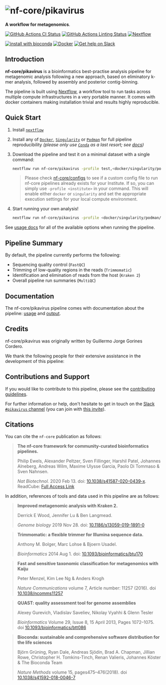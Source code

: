 # ![nf-core/pikavirus](docs/images/nf-core-pikavirus_logo.png)

**A workflow for metagenomics**.

[![GitHub Actions CI Status](https://github.com/nf-core/pikavirus/workflows/nf-core%20CI/badge.svg)](https://github.com/nf-core/pikavirus/actions)
[![GitHub Actions Linting Status](https://github.com/nf-core/pikavirus/workflows/nf-core%20linting/badge.svg)](https://github.com/nf-core/pikavirus/actions)
[![Nextflow](https://img.shields.io/badge/nextflow-%E2%89%A520.04.0-brightgreen.svg)](https://www.nextflow.io/)

[![install with bioconda](https://img.shields.io/badge/install%20with-bioconda-brightgreen.svg)](https://bioconda.github.io/)
[![Docker](https://img.shields.io/docker/automated/nfcore/pikavirus.svg)](https://hub.docker.com/r/nfcore/pikavirus)
[![Get help on Slack](http://img.shields.io/badge/slack-nf--core%20%23pikavirus-4A154B?logo=slack)](https://nfcore.slack.com/channels/pikavirus)

## Introduction

<!-- TODO nf-core: Write a 1-2 sentence summary of what data the pipeline is for and what it does -->
**nf-core/pikavirus** is a bioinformatics best-practise analysis pipeline for metagenomic analysis following a new approach, based on eliminatory k-mer analysis, followed by assembly and posterior contig-binning.

The pipeline is built using [Nextflow](https://www.nextflow.io), a workflow tool to run tasks across multiple compute infrastructures in a very portable manner. It comes with docker containers making installation trivial and results highly reproducible.

## Quick Start

1. Install [`nextflow`](https://nf-co.re/usage/installation)

2. Install any of [`Docker`](https://docs.docker.com/engine/installation/), [`Singularity`](https://www.sylabs.io/guides/3.0/user-guide/) or [`Podman`](https://podman.io/) for full pipeline reproducibility _(please only use [`Conda`](https://conda.io/miniconda.html) as a last resort; see [docs](https://nf-co.re/usage/configuration#basic-configuration-profiles))_

3. Download the pipeline and test it on a minimal dataset with a single command:

    ```bash
    nextflow run nf-core/pikavirus -profile test,<docker/singularity/podman/conda/institute>
    ```

    > Please check [nf-core/configs](https://github.com/nf-core/configs#documentation) to see if a custom config file to run nf-core pipelines already exists for your Institute. If so, you can simply use `-profile <institute>` in your command. This will enable either `docker` or `singularity` and set the appropriate execution settings for your local compute environment.

4. Start running your own analysis!

    <!-- TODO nf-core: Update the example "typical command" below used to run the pipeline -->

    ```bash
    nextflow run nf-core/pikavirus -profile <docker/singularity/podman/conda/institute> --input '*_R{1,2}.fastq.gz' --genome GRCh37
    ```

See [usage docs](https://nf-co.re/pikavirus/usage) for all of the available options when running the pipeline.

## Pipeline Summary

By default, the pipeline currently performs the following:

<!-- TODO nf-core: Fill in short bullet-pointed list of default steps of pipeline -->

* Sequencing quality control (`FastQC`)
* Trimming of low-quality regions in the reads (`Trimmomatic`)
* Identification and elimination of reads from the host (`Kraken 2`)
* Overall pipeline run summaries (`MultiQC`)

## Documentation

The nf-core/pikavirus pipeline comes with documentation about the pipeline: [usage](https://nf-co.re/pikavirus/usage) and [output](https://nf-co.re/pikavirus/output).

<!-- TODO nf-core: Add a brief overview of what the pipeline does and how it works -->

## Credits

nf-core/pikavirus was originally written by Guillermo Jorge Gorines Cordero.

We thank the following people for their extensive assistance in the development
of this pipeline:

<!-- TODO nf-core: If applicable, make list of people who have also contributed -->

## Contributions and Support

If you would like to contribute to this pipeline, please see the [contributing guidelines](.github/CONTRIBUTING.md).

For further information or help, don't hesitate to get in touch on the [Slack `#pikavirus` channel](https://nfcore.slack.com/channels/pikavirus) (you can join with [this invite](https://nf-co.re/join/slack)).

## Citations

<!-- TODO nf-core: Add citation for pipeline after first release. Uncomment lines below and update Zenodo doi. -->
<!-- If you use  nf-core/pikavirus for your analysis, please cite it using the following doi: [10.5281/zenodo.XXXXXX](https://doi.org/10.5281/zenodo.XXXXXX) -->

You can cite the `nf-core` publication as follows:

> **The nf-core framework for community-curated bioinformatics pipelines.**
>
> Philip Ewels, Alexander Peltzer, Sven Fillinger, Harshil Patel, Johannes Alneberg, Andreas Wilm, Maxime Ulysse Garcia, Paolo Di Tommaso & Sven Nahnsen.
>
> _Nat Biotechnol._ 2020 Feb 13. doi: [10.1038/s41587-020-0439-x](https://dx.doi.org/10.1038/s41587-020-0439-x).
> ReadCube: [Full Access Link](https://rdcu.be/b1GjZ)

In addition, references of tools and data used in this pipeline are as follows:

> **Improved metagenomic analysis with Kraken 2.**
>
> Derrick E Wood, Jennifer Lu & Ben Langmead.
>
> _Genome biology_ 2019 Nov 28. doi: [10.1186/s13059-019-1891-0](https://doi.org/10.1186/s13059-019-1891-0)
>

>**Trimmomatic: a flexible trimmer for Illumina sequence data.**
>
> Anthony M. Bolger, Marc Lohse & Bjoern Usadel.
>
> _Bioinformatics_ 2014 Aug 1. doi: [10.1093/bioinformatics/btu170](https://doi.org/10.1093/bioinformatics/btu170)
>

>**Fast and sensitive taxonomic classification for metagenomics with Kaiju**
>
> Peter Menzel, Kim Lee Ng & Anders Krogh
>
> _Nature Communications_ volume 7, Article number: 11257 (2016). doi [10.1038/ncomms11257](https://doi.org/10.1038/ncomms11257)
>

>**QUAST: quality assessment tool for genome assemblies**
>
> Alexey Gurevich, Vladislav Saveliev, Nikolay Vyahhi & Glenn Tesler 
>
> _Bioinformatics_ Volume 29, Issue 8, 15 April 2013, Pages 1072–1075. doi [10.1093/bioinformatics/btt086](https://doi.org/10.1093/bioinformatics/btt086)
>

>**Bioconda: sustainable and comprehensive software distribution for the life sciences**
>
> Björn Grüning, Ryan Dale, Andreas Sjödin, Brad A. Chapman, Jillian Rowe, Christopher H. Tomkins-Tinch, Renan Valieris, Johannes Köster & The Bioconda Team
>
> _Nature Methods_ volume 15, pages475–476(2018). doi [10.1038/s41592-018-0046-7](https://doi.org/10.1038/s41592-018-0046-7)
>
